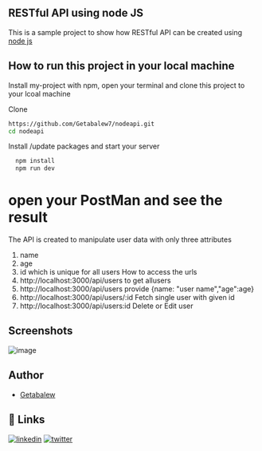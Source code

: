 
## RESTful API using node JS

This is a sample project to show how RESTful API can be created using [node js](https://nodejs.org/en/)
## How to run this project in your local machine

Install my-project with npm, open your terminal and clone this project to your lcoal machine

Clone 
```bash
https://github.com/Getabalew7/nodeapi.git
cd nodeapi
````
Install /update packages and start your server
```bash
  npm install
  npm run dev
```
# open your PostMan and see the result
The API is created to manipulate user data with only three attributes
1. name
2. age
3. id which is unique for all users
How to access the urls
1. http://localhost:3000/api/users to get allusers
2. http://localhost:3000/api/users  provide {name: "user name","age":age}
3. http://localhost:3000/api/users/:id  Fetch single user with given id
4. http://localhost:3000/api/users:id Delete or Edit user
    
## Screenshots
![image](https://user-images.githubusercontent.com/60742895/177057981-a226bd73-888b-4da1-9b66-e1ae83bae88d.png)



## Author

- [Getabalew](https://www.github.com/getabalew7)


## 🔗 Links
[![linkedin](https://img.shields.io/badge/linkedin-0A66C2?style=for-the-badge&logo=linkedin&logoColor=white)](https://www.linkedin.com/in/getabalew-amtate/)
[![twitter](https://img.shields.io/badge/twitter-1DA1F2?style=for-the-badge&logo=twitter&logoColor=white)](https://twitter.com/)

